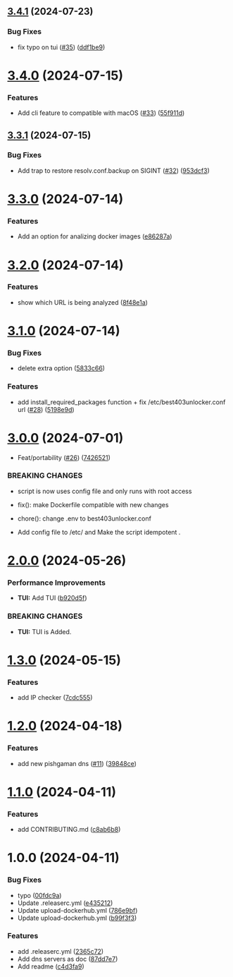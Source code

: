 ## [3.4.1](https://github.com/403unlocker/best403unlocker/compare/3.4.0...3.4.1) (2024-07-23)


### Bug Fixes

* fix typo on tui ([#35](https://github.com/403unlocker/best403unlocker/issues/35)) ([ddf1be9](https://github.com/403unlocker/best403unlocker/commit/ddf1be9be17d78adc4c9ad87f7627a13482ee4b4))

# [3.4.0](https://github.com/403unlocker/best403unlocker/compare/3.3.1...3.4.0) (2024-07-15)


### Features

* Add cli feature to compatible with macOS  ([#33](https://github.com/403unlocker/best403unlocker/issues/33)) ([55f911d](https://github.com/403unlocker/best403unlocker/commit/55f911dd10dbd66d218c2ab02dbff143ab408a03))

## [3.3.1](https://github.com/403unlocker/best403unlocker/compare/3.3.0...3.3.1) (2024-07-15)


### Bug Fixes

* Add trap to restore resolv.conf.backup  on SIGINT ([#32](https://github.com/403unlocker/best403unlocker/issues/32)) ([953dcf3](https://github.com/403unlocker/best403unlocker/commit/953dcf3b0d1011bc73daa92d19cf5b3479bd709a))

# [3.3.0](https://github.com/403unlocker/best403unlocker/compare/3.2.0...3.3.0) (2024-07-14)


### Features

* Add an option for analizing docker images ([e86287a](https://github.com/403unlocker/best403unlocker/commit/e86287a8d287e70ab0a0fe56293bd91a57a6023e))

# [3.2.0](https://github.com/403unlocker/best403unlocker/compare/3.1.0...3.2.0) (2024-07-14)


### Features

* show which URL is being analyzed ([8f48e1a](https://github.com/403unlocker/best403unlocker/commit/8f48e1a0f03cfa2d71e4e0004b5802cf0bd2f07d))

# [3.1.0](https://github.com/403unlocker/best403unlocker/compare/3.0.0...3.1.0) (2024-07-14)


### Bug Fixes

*  delete extra option ([5833c66](https://github.com/403unlocker/best403unlocker/commit/5833c66e7aa999ce75e944507a55193a30849424))


### Features

* add install_required_packages function + fix /etc/best403unlocker.conf url ([#28](https://github.com/403unlocker/best403unlocker/issues/28)) ([5198e9d](https://github.com/403unlocker/best403unlocker/commit/5198e9d1e97c9e62e1d15c76b1d5f094c9335899))

# [3.0.0](https://github.com/ArmanTaheriGhaleTaki/best403unlocker/compare/2.0.0...3.0.0) (2024-07-01)


* Feat/portability ([#26](https://github.com/ArmanTaheriGhaleTaki/best403unlocker/issues/26)) ([7426521](https://github.com/ArmanTaheriGhaleTaki/best403unlocker/commit/7426521fdd959bfab2183e9ae5d3e696a426e749))


### BREAKING CHANGES

* script is now uses config file and only runs with root access

* fix(): make Dockerfile compatible with new changes

* chore(): change .env to best403unlocker.conf
* Add config file to /etc/ and Make the script idempotent .

# [2.0.0](https://github.com/ArmanTaheriGhaleTaki/best403unlocker/compare/1.3.0...2.0.0) (2024-05-26)


### Performance Improvements

* **TUI:** Add TUI ([b920d5f](https://github.com/ArmanTaheriGhaleTaki/best403unlocker/commit/b920d5f5d42254d16a10d699185ee7b0a35d743b))


### BREAKING CHANGES

* **TUI:** TUI is Added.

# [1.3.0](https://github.com/ArmanTaheriGhaleTaki/best403unlocker/compare/1.2.0...1.3.0) (2024-05-15)


### Features

* add IP checker ([7cdc555](https://github.com/ArmanTaheriGhaleTaki/best403unlocker/commit/7cdc5556d0d6a901fd16055f3d1051555138bd18))

# [1.2.0](https://github.com/ArmanTaheriGhaleTaki/best403unlocker/compare/1.1.0...1.2.0) (2024-04-18)


### Features

* add new pishgaman dns ([#11](https://github.com/ArmanTaheriGhaleTaki/best403unlocker/issues/11)) ([39848ce](https://github.com/ArmanTaheriGhaleTaki/best403unlocker/commit/39848ce3c757b39692e201a40643cd38ba7f6a8e))

# [1.1.0](https://github.com/ArmanTaheriGhaleTaki/speed-test-dns/compare/1.0.0...1.1.0) (2024-04-11)


### Features

* add CONTRIBUTING.md ([c8ab6b8](https://github.com/ArmanTaheriGhaleTaki/speed-test-dns/commit/c8ab6b833af051fcca711347e6880bcbaa4cb891))

# 1.0.0 (2024-04-11)


### Bug Fixes

* typo ([00fdc9a](https://github.com/ArmanTaheriGhaleTaki/speed-test-dns/commit/00fdc9a2e41b63f0a0037163ef7f8b212dd55b2b))
* Update .releaserc.yml ([e435212](https://github.com/ArmanTaheriGhaleTaki/speed-test-dns/commit/e435212204098ba5592ac2e77b9aee988e39721e))
* Update upload-dockerhub.yml ([786e9bf](https://github.com/ArmanTaheriGhaleTaki/speed-test-dns/commit/786e9bf952ae7a319f8c7619e4452a77dfeb3ad7))
* Update upload-dockerhub.yml ([b99f3f3](https://github.com/ArmanTaheriGhaleTaki/speed-test-dns/commit/b99f3f3d56fa5d80b13474a01dfaabf0eec490f5))


### Features

* add .releaserc.yml ([2365c72](https://github.com/ArmanTaheriGhaleTaki/speed-test-dns/commit/2365c72cf4d9ba20c34f3848b7a976b21ead9bde))
* Add dns servers as doc ([87dd7e7](https://github.com/ArmanTaheriGhaleTaki/speed-test-dns/commit/87dd7e7968a473cb502624d6e5771910e90372da))
* Add readme ([c4d3fa9](https://github.com/ArmanTaheriGhaleTaki/speed-test-dns/commit/c4d3fa9e799dc078f26a5f277513fd0afd0cc528))
